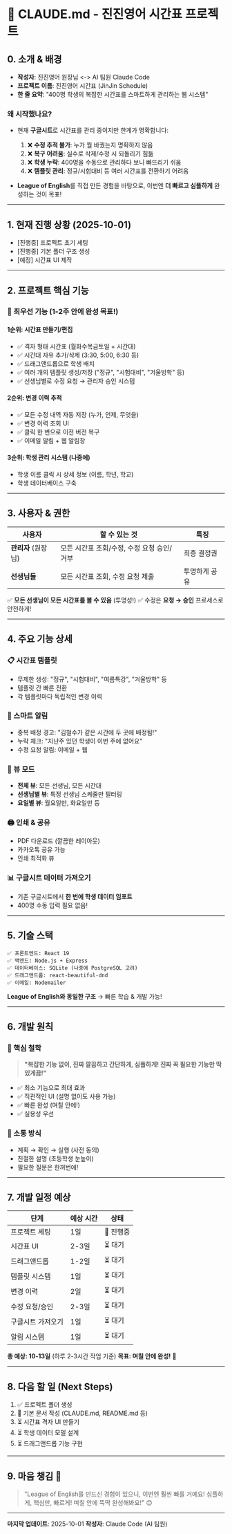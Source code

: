 # 📄 CLAUDE.md - 진진영어 시간표 프로젝트

## 0. 소개 & 배경
- **작성자**: 진진영어 원장님 <-> AI 팀원 Claude Code
- **프로젝트 이름**: 진진영어 시간표 (JinJin Schedule)
- **한 줄 요약**: "400명 학생의 복잡한 시간표를 스마트하게 관리하는 웹 시스템"

### 왜 시작했나요?
- 현재 **구글시트**로 시간표를 관리 중이지만 한계가 명확합니다:
  1. ❌ **수정 추적 불가**: 누가 뭘 바꿨는지 명확하지 않음
  2. ❌ **복구 어려움**: 실수로 삭제/수정 시 되돌리기 힘듦
  3. ❌ **학생 누락**: 400명을 수동으로 관리하다 보니 빠뜨리기 쉬움
  4. ❌ **템플릿 관리**: 정규/시험대비 등 여러 시간표를 전환하기 어려움

- **League of English**를 직접 만든 경험을 바탕으로, 이번엔 **더 빠르고 심플하게** 완성하는 것이 목표!

---

## 1. 현재 진행 상황 (2025-10-01)
- [진행중] 프로젝트 초기 세팅
- [진행중] 기본 폴더 구조 생성
- [예정] 시간표 UI 제작

---

## 2. 프로젝트 핵심 기능

### 🎯 최우선 기능 (1-2주 안에 완성 목표!)

#### 1순위: 시간표 만들기/편집
- ✅ 격자 형태 시간표 (월화수목금토일 + 시간대)
- ✅ 시간대 자유 추가/삭제 (3:30, 5:00, 6:30 등)
- ✅ 드래그앤드롭으로 학생 배치
- ✅ 여러 개의 템플릿 생성/저장 ("정규", "시험대비", "겨울방학" 등)
- ✅ 선생님별로 수정 요청 → 관리자 승인 시스템

#### 2순위: 변경 이력 추적
- ✅ 모든 수정 내역 자동 저장 (누가, 언제, 무엇을)
- ✅ 변경 이력 조회 UI
- ✅ 클릭 한 번으로 이전 버전 복구
- ✅ 이메일 알림 + 웹 알림창

#### 3순위: 학생 관리 시스템 (나중에)
- 학생 이름 클릭 시 상세 정보 (이름, 학년, 학교)
- 학생 데이터베이스 구축

---

## 3. 사용자 & 권한

| 사용자 | 할 수 있는 것 | 특징 |
|--------|--------------|------|
| **관리자** (원장님) | 모든 시간표 조회/수정, 수정 요청 승인/거부 | 최종 결정권 |
| **선생님들** | 모든 시간표 조회, 수정 요청 제출 | 투명하게 공유 |

✅ **모든 선생님이 모든 시간표를 볼 수 있음** (투명성!)
✅ 수정은 **요청 → 승인** 프로세스로 안전하게!

---

## 4. 주요 기능 상세

### 📋 시간표 템플릿
- 무제한 생성: "정규", "시험대비", "여름특강", "겨울방학" 등
- 템플릿 간 빠른 전환
- 각 템플릿마다 독립적인 변경 이력

### 🔔 스마트 알림
- 중복 배정 경고: "김철수가 같은 시간에 두 곳에 배정됨!"
- 누락 체크: "지난주 있던 학생이 이번 주에 없어요"
- 수정 요청 알림: 이메일 + 웹

### 👀 뷰 모드
- **전체 뷰**: 모든 선생님, 모든 시간대
- **선생님별 뷰**: 특정 선생님 스케줄만 필터링
- **요일별 뷰**: 월요일만, 화요일만 등

### 🖨️ 인쇄 & 공유
- PDF 다운로드 (깔끔한 레이아웃)
- 카카오톡 공유 가능
- 인쇄 최적화 뷰

### 📊 구글시트 데이터 가져오기
- 기존 구글시트에서 **한 번에 학생 데이터 임포트**
- 400명 수동 입력 필요 없음!

---

## 5. 기술 스택

```
✅ 프론트엔드: React 19
✅ 백엔드: Node.js + Express
✅ 데이터베이스: SQLite (나중에 PostgreSQL 고려)
✅ 드래그앤드롭: react-beautiful-dnd
✅ 이메일: Nodemailer
```

**League of English와 동일한 구조** → 빠른 학습 & 개발 가능!

---

## 6. 개발 원칙

### 🎯 핵심 철학
> **"복잡한 기능 없이, 진짜 깔끔하고 간단하게, 심플하게!
> 진짜 꼭 필요한 기능만 딱 있게끔!"**

- ✅ 최소 기능으로 최대 효과
- ✅ 직관적인 UI (설명 없이도 사용 가능)
- ✅ 빠른 완성 (며칠 안에!)
- ✅ 실용성 우선

### 💬 소통 방식
- 계획 → 확인 → 실행 (사전 동의)
- 친절한 설명 (초등학생 눈높이)
- 필요한 질문은 한꺼번에!

---

## 7. 개발 일정 예상

| 단계 | 예상 시간 | 상태 |
|------|----------|------|
| 프로젝트 세팅 | 1일 | 🔄 진행중 |
| 시간표 UI | 2-3일 | ⏳ 대기 |
| 드래그앤드롭 | 1-2일 | ⏳ 대기 |
| 템플릿 시스템 | 1일 | ⏳ 대기 |
| 변경 이력 | 2일 | ⏳ 대기 |
| 수정 요청/승인 | 2-3일 | ⏳ 대기 |
| 구글시트 가져오기 | 1일 | ⏳ 대기 |
| 알림 시스템 | 1일 | ⏳ 대기 |

**총 예상: 10-13일** (하루 2-3시간 작업 기준)
**목표: 며칠 안에 완성!** 🚀

---

## 8. 다음 할 일 (Next Steps)

1. ✅ 프로젝트 폴더 생성
2. 🔄 기본 문서 작성 (CLAUDE.md, README.md 등)
3. ⏳ 시간표 격자 UI 만들기
4. ⏳ 학생 데이터 모델 설계
5. ⏳ 드래그앤드롭 기능 구현

---

## 9. 마음 챙김 💪

> "League of English를 만드신 경험이 있으니, 이번엔 훨씬 빠를 거예요!
> 심플하게, 핵심만, 빠르게! 며칠 안에 뚝딱 완성해봐요!" 😊

---

**마지막 업데이트**: 2025-10-01
**작성자**: Claude Code (AI 팀원)
